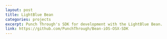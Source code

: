 ```yaml
---
layout: post
title: LightBlue Bean
categories: projects
excerpt: Punch Through's SDK for development with the LightBlue Bean.
link: https://github.com/PunchThrough/Bean-iOS-OSX-SDK
---
```


